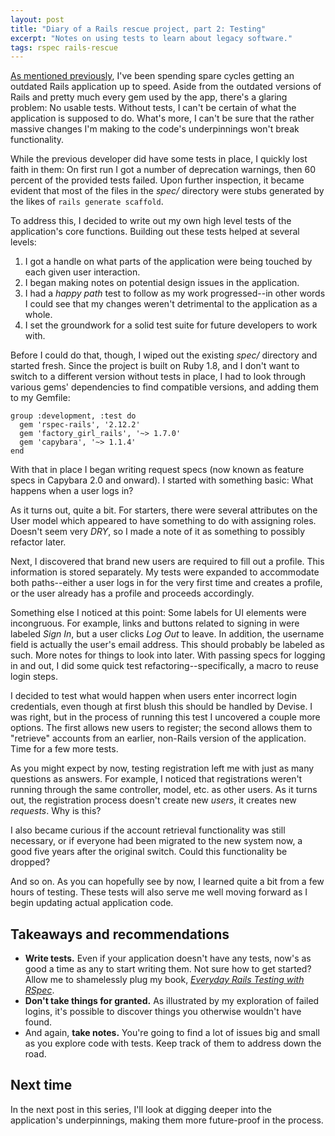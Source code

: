 ```yaml
---
layout: post
title: "Diary of a Rails rescue project, part 2: Testing"
excerpt: "Notes on using tests to learn about legacy software."
tags: rspec rails-rescue
---
```


[As mentioned previously](/2013/03/21/rails-rescue-1-setup.html), I've been spending spare cycles getting an outdated Rails application up to speed. Aside from the outdated versions of Rails and pretty much every gem used by the app, there's a glaring problem: No usable tests. Without tests, I can't be certain of what the application is supposed to do. What's more, I can't be sure that the rather massive changes I'm making to the code's underpinnings won't break functionality.

While the previous developer did have some tests in place, I quickly lost faith in them: On first run I got a number of deprecation warnings, then 60 percent of the provided tests failed. Upon further inspection, it became evident that most of the files in the *spec/* directory were stubs generated by the likes of `rails generate scaffold`.

To address this, I decided to write out my own high level tests of the application's core functions. Building out these tests helped at several levels:

1. I got a handle on what parts of the application were being touched by each given user interaction.
2. I began making notes on potential design issues in the application.
3. I had a *happy path* test to follow as my work progressed--in other words I could see that my changes weren't detrimental to the application as a whole.
4. I set the groundwork for a solid test suite for future developers to work with.

Before I could do that, though, I wiped out the existing *spec/* directory and started fresh. Since the project is built on Ruby 1.8, and I don't want to switch to a different version without tests in place, I had to look through various gems' dependencies to find compatible versions, and adding them to my Gemfile:

    group :development, :test do
      gem 'rspec-rails', '2.12.2'
      gem 'factory_girl_rails', '~> 1.7.0'
      gem 'capybara', '~> 1.1.4'
    end

With that in place I began writing request specs (now known as feature specs in Capybara 2.0 and onward). I started with something basic: What happens when a user logs in?

As it turns out, quite a bit. For starters, there were several attributes on the User model which appeared to have something to do with assigning roles. Doesn't seem very *DRY*, so I made a note of it as something to possibly refactor later.

Next, I discovered that brand new users are required to fill out a profile. This information is stored separately. My tests were expanded to accommodate both paths--either a user logs in for the very first time and creates a profile, or the user already has a profile and proceeds accordingly.

Something else I noticed at this point: Some labels for UI elements were incongruous. For example, links and buttons related to signing in were labeled *Sign In*, but a user clicks *Log Out* to leave. In addition, the username field is actually the user's email address. This should probably be labeled as such. More notes for things to look into later. With passing specs for logging in and out, I did some quick test refactoring--specifically, a macro to reuse login steps.

I decided to test what would happen when users enter incorrect login credentials, even though at first blush this should be handled by Devise. I was right, but in the process of running this test I uncovered a couple more options. The first allows new users to register; the second allows them to "retrieve" accounts from an earlier, non-Rails version of the application. Time for a few more tests.

As you might expect by now, testing registration left me with just as many questions as answers. For example, I noticed that registrations weren't running through the same controller, model, etc. as other users. As it turns out, the registration process doesn't create new *users*, it creates new *requests*. Why is this?

I also became curious if the account retrieval functionality was still necessary, or if everyone had been migrated to the new system now, a good five years after the original switch. Could this functionality be dropped?

And so on. As you can hopefully see by now, I learned quite a bit from a few hours of testing. These tests will also serve me well moving forward as I begin updating actual application code.

## Takeaways and recommendations

- **Write tests.** Even if your application doesn't have any tests, now's as good a time as any to start writing them. Not sure how to get started? Allow me to shamelessly plug my book, *[Everyday Rails Testing with RSpec](https://leanpub.com/everydayrailsrspec)*.
- **Don't take things for granted.** As illustrated by my exploration of failed logins, it's possible to discover things you otherwise wouldn't have found.
- And again, **take notes.** You're going to find a lot of issues big and small as you explore code with tests. Keep track of them to address down the road.

## Next time

In the next post in this series, I'll look at digging deeper into the application's underpinnings, making them more future-proof in the process.